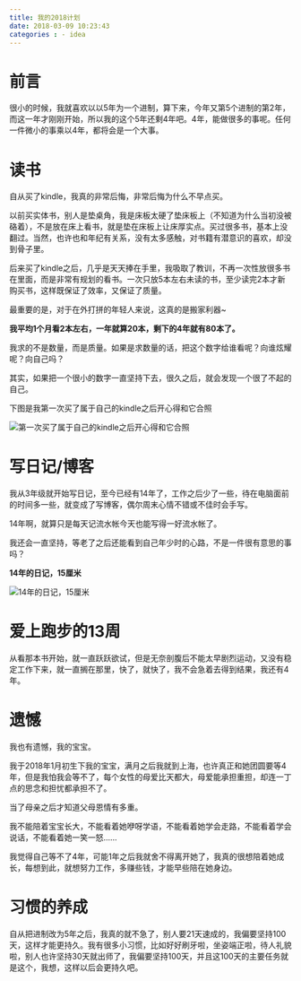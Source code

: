 ```yaml
---
title: 我的2018计划
date: 2018-03-09 10:23:43
categories : - idea
---
```


# 前言

很小的时候，我就喜欢以以5年为一个进制，算下来，今年又第5个进制的第2年，而这一年才刚刚开始，所以我的这个5年还剩4年吧。4年，能做很多的事呢。任何一件微小的事乘以4年，都将会是一个大事。



# 读书

自从买了kindle，我真的非常后悔，非常后悔为什么不早点买。

以前买实体书，别人是垫桌角，我是床板太硬了垫床板上（不知道为什么当初没被硌着），不是放在床上看书，就是垫在床板上让床厚实点。买过很多书，基本上没翻过。当然，也许也和年纪有关系，没有太多感触，对书籍有潜意识的喜欢，却没到骨子里。

后来买了kindle之后，几乎是天天捧在手里，我吸取了教训，不再一次性放很多书在里面，而是非常有规划的看书。一次只放5本左右未读的书，至少读完2本才新购买书，这样既保证了效率，又保证了质量。

最重要的是，对于在外打拼的年轻人来说，这真的是搬家利器~

**我平均1个月看2本左右，一年就算20本，剩下的4年就有80本了。**

我求的不是数量，而是质量。如果是求数量的话，把这个数字给谁看呢？向谁炫耀呢？向自己吗？

其实，如果把一个很小的数字一直坚持下去，很久之后，就会发现一个很了不起的自己。

下图是我第一次买了属于自己的kindle之后开心得和它合照

![第一次买了属于自己的kindle之后开心得和它合照](http://upload-images.jianshu.io/upload_images/830956-cfd2ca4a926331ab.jpg?imageMogr2/auto-orient/strip%7CimageView2/2/w/1240)

# 写日记/博客

我从3年级就开始写日记，至今已经有14年了，工作之后少了一些，待在电脑面前的时间多一些，就变成了写博客，偶尔周末心情不错或不佳时会手写。

14年啊，就算只是每天记流水帐今天也能写得一好流水帐了。

我还会一直坚持，等老了之后还能看到自己年少时的心路，不是一件很有意思的事吗？

**14年的日记，15厘米**

![14年的日记，15厘米](https://wx4.sinaimg.cn/mw690/a7b789a9gy1fp6enxcqm4j20qo1bewq3.jpg)

# 爱上跑步的13周

从看那本书开始，就一直跃跃欲试，但是无奈剖腹后不能太早剧烈运动，又没有稳定工作下来，就一直搁在那里，快了，就快了，我不会急着去得到结果，我还有4年。


# 遗憾

我也有遗憾，我的宝宝。

我于2018年1月初生下我的宝宝，满月之后我就到上海，也许真正和她团圆要等4年，但是我怕我会等不了，每个女性的母爱比天都大，母爱能承担重担，却连一丁点的思念和担忧都承担不了。

当了母亲之后才知道父母恩情有多重。

我不能陪着宝宝长大，不能看着她咿呀学语，不能看着她学会走路，不能看着学会说话，不能看着她一笑一怒……

我觉得自己等不了4年，可能1年之后我就舍不得离开她了，我真的很想陪着她成长，每想到此，就想努力工作，多赚些钱，才能早些陪在她身边。

# 习惯的养成

自从把进制改为5年之后，我真的就不急了，别人要21天速成的，我偏要坚持100天，这样才能更持久。我有很多小习惯，比如好好刷牙啦，坐姿端正啦，待人礼貌啦，别人也许坚持30天就出师了，我偏要坚持100天，并且这100天的主要任务就是这个，我想，这样以后会更持久吧。

